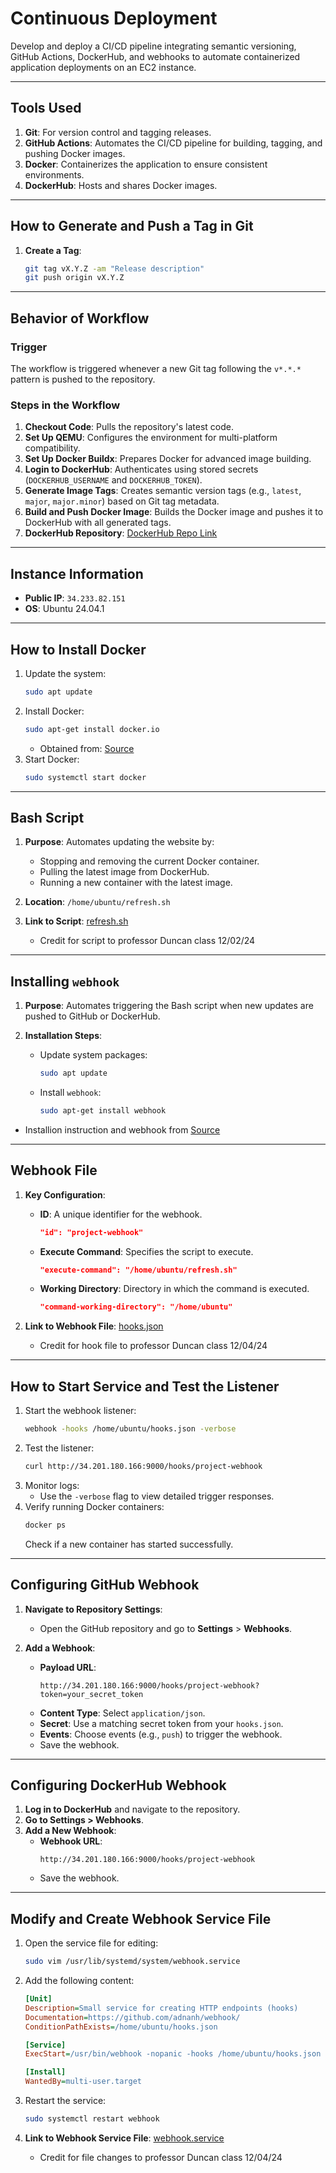 # **Continuous Deployment**

Develop and deploy a CI/CD pipeline integrating semantic versioning, GitHub Actions, DockerHub, and webhooks to automate containerized application deployments on an EC2 instance.

---

## **Tools Used**
1. **Git**: For version control and tagging releases.
2. **GitHub Actions**: Automates the CI/CD pipeline for building, tagging, and pushing Docker images.
3. **Docker**: Containerizes the application to ensure consistent environments.
4. **DockerHub**: Hosts and shares Docker images.

---

## **How to Generate and Push a Tag in Git**
1. **Create a Tag**:
   ```bash
   git tag vX.Y.Z -am "Release description"
   git push origin vX.Y.Z
   ```

---

## **Behavior of Workflow**

### **Trigger**
The workflow is triggered whenever a new Git tag following the `v*.*.*` pattern is pushed to the repository.

### **Steps in the Workflow**
1. **Checkout Code**: Pulls the repository's latest code.
2. **Set Up QEMU**: Configures the environment for multi-platform compatibility.
3. **Set Up Docker Buildx**: Prepares Docker for advanced image building.
4. **Login to DockerHub**: Authenticates using stored secrets (`DOCKERHUB_USERNAME` and `DOCKERHUB_TOKEN`).
5. **Generate Image Tags**: Creates semantic version tags (e.g., `latest`, `major`, `major.minor`) based on Git tag metadata.
6. **Build and Push Docker Image**: Builds the Docker image and pushes it to DockerHub with all generated tags.
7. **DockerHub Repository**: [DockerHub Repo Link](https://hub.docker.com/repository/docker/patel513/app/general)

---

## **Instance Information**
- **Public IP**: `34.233.82.151`
- **OS**: Ubuntu 24.04.1

---

## **How to Install Docker**
1. Update the system:
   ```bash
   sudo apt update
   ```
2. Install Docker:
   ```bash
   sudo apt-get install docker.io
   ```
   - Obtained from: [Source](https://askubuntu.com/questions/938700/how-do-i-install-docker-on-ubuntu-16-04-lts)
3. Start Docker:
   ```bash
   sudo systemctl start docker
   ```

---

## **Bash Script**
1. **Purpose**:
   Automates updating the website by:
   - Stopping and removing the current Docker container.
   - Pulling the latest image from DockerHub.
   - Running a new container with the latest image.

2. **Location**: `/home/ubuntu/refresh.sh`

3. **Link to Script**: [refresh.sh](https://github.com/WSU-kduncan/f24cicd-Krackido/blob/main/deployment/refresh.sh)
   - Credit for script to professor Duncan class 12/02/24

---

## **Installing `webhook`**
1. **Purpose**:
   Automates triggering the Bash script when new updates are pushed to GitHub or DockerHub.

2. **Installation Steps**:
   - Update system packages:
     ```bash
     sudo apt update
     ```
   - Install `webhook`:
     ```bash
     sudo apt-get install webhook
     ```
- Installion instruction and webhook from [Source](https://github.com/adnanh/webhook)

---

## **Webhook File**
1. **Key Configuration**:
   - **ID**: A unique identifier for the webhook.
     ```json
     "id": "project-webhook"
     ```
   - **Execute Command**: Specifies the script to execute.
     ```json
     "execute-command": "/home/ubuntu/refresh.sh"
     ```
   - **Working Directory**: Directory in which the command is executed.
     ```json
     "command-working-directory": "/home/ubuntu"
     ```

2. **Link to Webhook File**: [hooks.json](https://github.com/WSU-kduncan/f24cicd-Krackido/blob/main/deployment/hooks.json)
   - Credit for hook file to professor Duncan class 12/04/24

---

## **How to Start Service and Test the Listener**
1. Start the webhook listener:
   ```bash
   webhook -hooks /home/ubuntu/hooks.json -verbose
   ```
2. Test the listener:
   ```bash
   curl http://34.201.180.166:9000/hooks/project-webhook
   ```
3. Monitor logs:
   - Use the `-verbose` flag to view detailed trigger responses.
4. Verify running Docker containers:
   ```bash
   docker ps
   ```
   Check if a new container has started successfully.

---

## **Configuring GitHub Webhook**
1. **Navigate to Repository Settings**:
   - Open the GitHub repository and go to **Settings** > **Webhooks**.

2. **Add a Webhook**:
   - **Payload URL**: 
     ```plaintext
     http://34.201.180.166:9000/hooks/project-webhook?token=your_secret_token
     ```
   - **Content Type**: Select `application/json`.
   - **Secret**: Use a matching secret token from your `hooks.json`.
   - **Events**: Choose events (e.g., `push`) to trigger the webhook.
   - Save the webhook.

---

## **Configuring DockerHub Webhook**
1. **Log in to DockerHub** and navigate to the repository.
2. **Go to Settings > Webhooks**.
3. **Add a New Webhook**:
   - **Webhook URL**: 
     ```plaintext
     http://34.201.180.166:9000/hooks/project-webhook
     ```
   - Save the webhook.

---

## **Modify and Create Webhook Service File**
1. Open the service file for editing:
   ```bash
   sudo vim /usr/lib/systemd/system/webhook.service
   ```

2. Add the following content:
   ```ini
   [Unit]
   Description=Small service for creating HTTP endpoints (hooks)
   Documentation=https://github.com/adnanh/webhook/
   ConditionPathExists=/home/ubuntu/hooks.json

   [Service]
   ExecStart=/usr/bin/webhook -nopanic -hooks /home/ubuntu/hooks.json

   [Install]
   WantedBy=multi-user.target
   ```

3. Restart the service:
   ```bash
   sudo systemctl restart webhook
   ```

4. **Link to Webhook Service File**: [webhook.service](https://github.com/WSU-kduncan/f24cicd-Krackido/blob/main/deployment/webhook.service)
   - Credit for file changes to professor Duncan class 12/04/24


